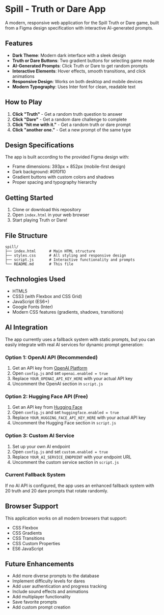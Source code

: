 # Spill - Truth or Dare App

A modern, responsive web application for the Spill Truth or Dare game, built from a Figma design specification with interactive AI-generated prompts.

## Features

- **Dark Theme**: Modern dark interface with a sleek design
- **Truth or Dare Buttons**: Two gradient buttons for selecting game mode
- **AI-Generated Prompts**: Click Truth or Dare to get random prompts
- **Interactive Elements**: Hover effects, smooth transitions, and click animations
- **Responsive Design**: Works on both desktop and mobile devices
- **Modern Typography**: Uses Inter font for clean, readable text

## How to Play

1. **Click "Truth"** - Get a random truth question to answer
2. **Click "Dare"** - Get a random dare challenge to complete
3. **Click "hit me with it."** - Get a random truth or dare prompt
4. **Click "another one."** - Get a new prompt of the same type

## Design Specifications

The app is built according to the provided Figma design with:
- Frame dimensions: 393px × 852px (mobile-first design)
- Dark background: #0f0f10
- Gradient buttons with custom colors and shadows
- Proper spacing and typography hierarchy

## Getting Started

1. Clone or download this repository
2. Open `index.html` in your web browser
3. Start playing Truth or Dare!

## File Structure

```
spill/
├── index.html      # Main HTML structure
├── styles.css      # All styling and responsive design
├── script.js       # Interactive functionality and prompts
└── README.md       # This file
```

## Technologies Used

- HTML5
- CSS3 (with Flexbox and CSS Grid)
- JavaScript (ES6+)
- Google Fonts (Inter)
- Modern CSS features (gradients, shadows, transitions)

## AI Integration

The app currently uses a fallback system with static prompts, but you can easily integrate with real AI services for dynamic prompt generation:

### Option 1: OpenAI API (Recommended)
1. Get an API key from [OpenAI Platform](https://platform.openai.com/api-keys)
2. Open `config.js` and set `openai.enabled = true`
3. Replace `YOUR_OPENAI_API_KEY_HERE` with your actual API key
4. Uncomment the OpenAI section in `script.js`

### Option 2: Hugging Face API (Free)
1. Get an API key from [Hugging Face](https://huggingface.co/settings/tokens)
2. Open `config.js` and set `huggingface.enabled = true`
3. Replace `YOUR_HUGGING_FACE_API_KEY_HERE` with your actual API key
4. Uncomment the Hugging Face section in `script.js`

### Option 3: Custom AI Service
1. Set up your own AI endpoint
2. Open `config.js` and set `custom.enabled = true`
3. Replace `YOUR_AI_SERVICE_ENDPOINT` with your endpoint URL
4. Uncomment the custom service section in `script.js`

### Current Fallback System
If no AI API is configured, the app uses an enhanced fallback system with 20 truth and 20 dare prompts that rotate randomly.

## Browser Support

This application works on all modern browsers that support:
- CSS Flexbox
- CSS Gradients
- CSS Transitions
- CSS Custom Properties
- ES6 JavaScript

## Future Enhancements

- Add more diverse prompts to the database
- Implement difficulty levels for dares
- Add user authentication and progress tracking
- Include sound effects and animations
- Add multiplayer functionality
- Save favorite prompts
- Add custom prompt creation 